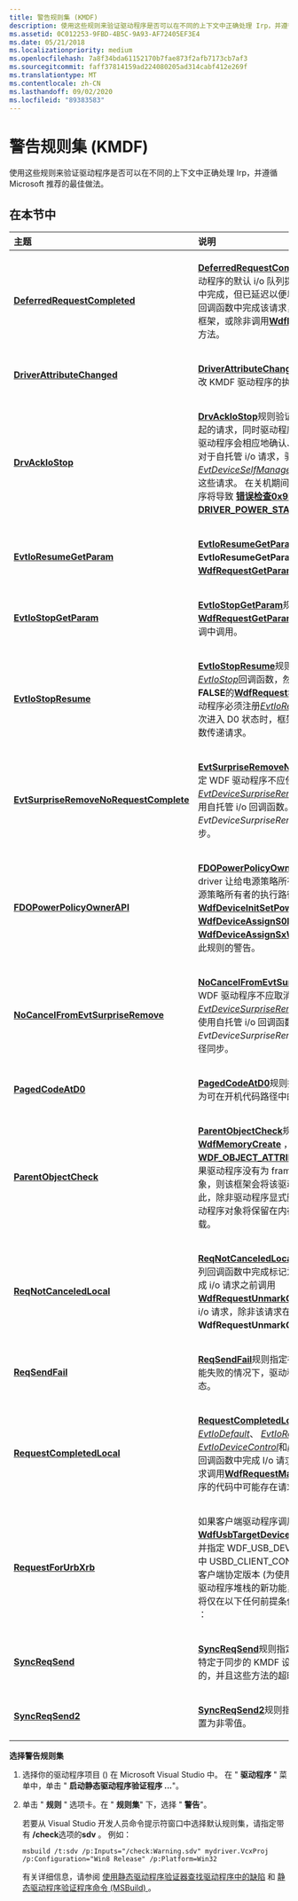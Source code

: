 ```yaml
---
title: 警告规则集 (KMDF)
description: 使用这些规则来验证驱动程序是否可以在不同的上下文中正确处理 Irp，并遵循 Microsoft 推荐的最佳做法。
ms.assetid: 0C012253-9FBD-4B5C-9A93-AF72405EF3E4
ms.date: 05/21/2018
ms.localizationpriority: medium
ms.openlocfilehash: 7a8f34bda61152170b7fae873f2afb7173cb7af3
ms.sourcegitcommit: faff37814159ad224080205ad314cabf412e269f
ms.translationtype: MT
ms.contentlocale: zh-CN
ms.lasthandoff: 09/02/2020
ms.locfileid: "89383583"
---
```

# <a name="warning-rule-set-kmdf"></a>警告规则集 (KMDF)


使用这些规则来验证驱动程序是否可以在不同的上下文中正确处理 Irp，并遵循 Microsoft 推荐的最佳做法。

## <a name="in-this-section"></a>在本节中


<table>
<colgroup>
<col width="50%" />
<col width="50%" />
</colgroup>
<thead>
<tr class="header">
<th align="left">主题</th>
<th align="left">说明</th>
</tr>
</thead>
<tbody>
<tr class="odd">
<td align="left"><p><a href="kmdf-deferredrequestcompleted.md" data-raw-source="[&lt;strong&gt;DeferredRequestCompleted&lt;/strong&gt;](kmdf-deferredrequestcompleted.md)"><strong>DeferredRequestCompleted</strong></a></p></td>
<td align="left"><p><a href="kmdf-deferredrequestcompleted.md" data-raw-source="[&lt;strong&gt;DeferredRequestCompleted&lt;/strong&gt;](kmdf-deferredrequestcompleted.md)"><strong>DeferredRequestCompleted</strong></a>规则指定，如果向驱动程序的默认 i/o 队列提供的 i/o 请求未在回调函数中完成，但已延迟以便以后处理，则必须在延迟处理回调函数中完成该请求，除非将该请求转发和传递到框架，或除非调用<a href="https://docs.microsoft.com/windows-hardware/drivers/ddi/wdfrequest/nf-wdfrequest-wdfrequeststopacknowledge" data-raw-source="[&lt;strong&gt;WdfRequestStopAcknowledge&lt;/strong&gt;](/windows-hardware/drivers/ddi/wdfrequest/nf-wdfrequest-wdfrequeststopacknowledge)"><strong>WdfRequestStopAcknowledge</strong></a>方法。</p></td>
</tr>
<tr class="even">
<td align="left"><p><a href="kmdf-driverattributechanged.md" data-raw-source="[&lt;strong&gt;DriverAttributeChanged&lt;/strong&gt;](kmdf-driverattributechanged.md)"><strong>DriverAttributeChanged</strong></a></p></td>
<td align="left"><p><a href="kmdf-driverattributechanged.md" data-raw-source="[&lt;strong&gt;DriverAttributeChanged&lt;/strong&gt;](kmdf-driverattributechanged.md)"><strong>DriverAttributeChanged</strong></a>规则指定驱动程序不得更改 KMDF 驱动程序的执行级别或同步作用域。</p></td>
</tr>
<tr class="odd">
<td align="left"><p><a href="kmdf-drvackiostop.md" data-raw-source="[&lt;strong&gt;DrvAckIoStop&lt;/strong&gt;](kmdf-drvackiostop.md)"><strong>DrvAckIoStop</strong></a></p></td>
<td align="left"><p><a href="kmdf-drvackiostop.md" data-raw-source="[&lt;strong&gt;DrvAckIoStop&lt;/strong&gt;](kmdf-drvackiostop.md)"><strong>DrvAckIoStop</strong></a>规则验证驱动程序是否能够识别出挂起的请求，同时驱动程序的电源管理队列正在关闭，驱动程序会相应地确认、完成或取消挂起的请求。 对于自托管 i/o 请求，驱动程序还应从其 <a href="https://docs.microsoft.com/windows-hardware/drivers/ddi/wdfdevice/nc-wdfdevice-evt_wdf_device_self_managed_io_suspend" data-raw-source="[&lt;em&gt;EvtDeviceSelfManagedIoSuspend&lt;/em&gt;](/windows-hardware/drivers/ddi/wdfdevice/nc-wdfdevice-evt_wdf_device_self_managed_io_suspend)"><em>EvtDeviceSelfManagedIoSuspend</em></a> 函数正确处理这些请求。 在关机期间未能处理这些请求的驱动程序将导致 <a href="https://docs.microsoft.com/windows-hardware/drivers/debugger/bug-check-0x9f--driver-power-state-failure" data-raw-source="[&lt;strong&gt;Bug Check 0x9F: DRIVER_POWER_STATE_FAILURE&lt;/strong&gt;](../debugger/bug-check-0x9f--driver-power-state-failure.md)"><strong>错误检查0x9F： DRIVER_POWER_STATE_FAILURE</strong></a>。</p></td>
</tr>
<tr class="even">
<td align="left"><p><a href="kmdf-evtioresumegetparam.md" data-raw-source="[&lt;strong&gt;EvtIoResumeGetParam&lt;/strong&gt;](kmdf-evtioresumegetparam.md)"><strong>EvtIoResumeGetParam</strong></a></p></td>
<td align="left"><p><a href="kmdf-evtioresumegetparam.md" data-raw-source="[&lt;strong&gt;EvtIoResumeGetParam&lt;/strong&gt;](kmdf-evtioresumegetparam.md)"><strong>EvtIoResumeGetParam</strong></a>规则指定在<strong>EvtIoResumeGetParam</strong>回调函数中未调用<a href="https://docs.microsoft.com/windows-hardware/drivers/ddi/wdfrequest/nf-wdfrequest-wdfrequestgetparameters" data-raw-source="[&lt;strong&gt;WdfRequestGetParameters&lt;/strong&gt;](/windows-hardware/drivers/ddi/wdfrequest/nf-wdfrequest-wdfrequestgetparameters)"><strong>WdfRequestGetParameters</strong></a> 。</p></td>
</tr>
<tr class="odd">
<td align="left"><p><a href="kmdf-evtiostopgetparam.md" data-raw-source="[&lt;strong&gt;EvtIoStopGetParam&lt;/strong&gt;](kmdf-evtiostopgetparam.md)"><strong>EvtIoStopGetParam</strong></a></p></td>
<td align="left"><p><a href="kmdf-evtiostopgetparam.md" data-raw-source="[&lt;strong&gt;EvtIoStopGetParam&lt;/strong&gt;](kmdf-evtiostopgetparam.md)"><strong>EvtIoStopGetParam</strong></a>规则检查<a href="https://docs.microsoft.com/windows-hardware/drivers/ddi/wdfrequest/nf-wdfrequest-wdfrequestgetparameters" data-raw-source="[&lt;strong&gt;WdfRequestGetParameters&lt;/strong&gt;](/windows-hardware/drivers/ddi/wdfrequest/nf-wdfrequest-wdfrequestgetparameters)"><strong>WdfRequestGetParameters</strong></a>是否不在<a href="https://docs.microsoft.com/windows-hardware/drivers/ddi/wdfio/nc-wdfio-evt_wdf_io_queue_io_stop" data-raw-source="[&lt;em&gt;EvtIoStop&lt;/em&gt;](/windows-hardware/drivers/ddi/wdfio/nc-wdfio-evt_wdf_io_queue_io_stop)"><em>EvtIoStop</em></a>回调中调用。</p></td>
</tr>
<tr class="even">
<td align="left"><p><a href="kmdf-evtiostopresume.md" data-raw-source="[&lt;strong&gt;EvtIoStopResume&lt;/strong&gt;](kmdf-evtiostopresume.md)"><strong>EvtIoStopResume</strong></a></p></td>
<td align="left"><p><a href="kmdf-evtiostopresume.md" data-raw-source="[&lt;strong&gt;EvtIoStopResume&lt;/strong&gt;](kmdf-evtiostopresume.md)"><strong>EvtIoStopResume</strong></a>规则指定如果驱动程序注册<a href="https://docs.microsoft.com/windows-hardware/drivers/ddi/wdfio/nc-wdfio-evt_wdf_io_queue_io_stop" data-raw-source="[&lt;em&gt;EvtIoStop&lt;/em&gt;](/windows-hardware/drivers/ddi/wdfio/nc-wdfio-evt_wdf_io_queue_io_stop)"><em>EvtIoStop</em></a>回调函数，然后调用<em>重新排队</em>参数等于<strong>FALSE</strong>的<a href="https://docs.microsoft.com/windows-hardware/drivers/ddi/wdfrequest/nf-wdfrequest-wdfrequeststopacknowledge" data-raw-source="[&lt;strong&gt;WdfRequestStopAcknowledge&lt;/strong&gt;](/windows-hardware/drivers/ddi/wdfrequest/nf-wdfrequest-wdfrequeststopacknowledge)"><strong>WdfRequestStopAcknowledge</strong></a> ，则驱动程序必须注册<a href="https://docs.microsoft.com/windows-hardware/drivers/ddi/wdfio/nc-wdfio-evt_wdf_io_queue_io_resume" data-raw-source="[&lt;em&gt;EvtIoResume&lt;/em&gt;](/windows-hardware/drivers/ddi/wdfio/nc-wdfio-evt_wdf_io_queue_io_resume)"><em>EvtIoResume</em></a>回调函数。 当设备再次进入 D0 状态时，框架会向 <strong>EvtIoResume</strong> 回调函数传递请求。</p></td>
</tr>
<tr class="odd">
<td align="left"><p><a href="kmdf-evtsurpriseremovenorequestcomplete.md" data-raw-source="[&lt;strong&gt;EvtSurpriseRemoveNoRequestComplete&lt;/strong&gt;](kmdf-evtsurpriseremovenorequestcomplete.md)"><strong>EvtSurpriseRemoveNoRequestComplete</strong></a></p></td>
<td align="left"><p><a href="kmdf-evtsurpriseremovenorequestcomplete.md" data-raw-source="[&lt;strong&gt;EvtSurpriseRemoveNoRequestComplete&lt;/strong&gt;](kmdf-evtsurpriseremovenorequestcomplete.md)"><strong>EvtSurpriseRemoveNoRequestComplete</strong></a>规则指定 WDF 驱动程序不应使用<a href="https://docs.microsoft.com/windows-hardware/drivers/ddi/wdfdevice/nc-wdfdevice-evt_wdf_device_surprise_removal" data-raw-source="[&lt;em&gt;EvtDeviceSurpriseRemoval&lt;/em&gt;](/windows-hardware/drivers/ddi/wdfdevice/nc-wdfdevice-evt_wdf_device_surprise_removal)"><em>EvtDeviceSurpriseRemoval</em></a>回调完成请求，而应使用自托管 i/o 回调函数。 <em>EvtDeviceSurpriseRemoval</em> 回调未与电源线路径同步。</p></td>
</tr>
<tr class="even">
<td align="left"><p><a href="kmdf-fdopowerpolicyownerapi.md" data-raw-source="[&lt;strong&gt;FDOPowerPolicyOwnerAPI&lt;/strong&gt;](kmdf-fdopowerpolicyownerapi.md)"><strong>FDOPowerPolicyOwnerAPI</strong></a></p></td>
<td align="left"><p><a href="kmdf-fdopowerpolicyownerapi.md" data-raw-source="[&lt;strong&gt;FDOPowerPolicyOwnerAPI&lt;/strong&gt;](kmdf-fdopowerpolicyownerapi.md)"><strong>FDOPowerPolicyOwnerAPI</strong></a>规则指定如果 FDO driver 让给电源策略所有权，则只能对驱动程序为电源策略所有者的执行路径调用方法<a href="https://docs.microsoft.com/windows-hardware/drivers/ddi/wdfdevice/nf-wdfdevice-wdfdeviceinitsetpowerpolicyeventcallbacks" data-raw-source="[&lt;strong&gt;WdfDeviceInitSetPowerPolicyEventCallbacks&lt;/strong&gt;](/windows-hardware/drivers/ddi/wdfdevice/nf-wdfdevice-wdfdeviceinitsetpowerpolicyeventcallbacks)"><strong>WdfDeviceInitSetPowerPolicyEventCallbacks</strong></a>、 <a href="https://docs.microsoft.com/windows-hardware/drivers/ddi/wdfdevice/nf-wdfdevice-wdfdeviceassigns0idlesettings" data-raw-source="[&lt;strong&gt;WdfDeviceAssignS0IdleSettings&lt;/strong&gt;](/windows-hardware/drivers/ddi/wdfdevice/nf-wdfdevice-wdfdeviceassigns0idlesettings)"><strong>WdfDeviceAssignS0IdleSettings</strong></a>和<a href="https://docs.microsoft.com/windows-hardware/drivers/ddi/wdfdevice/nf-wdfdevice-wdfdeviceassignsxwakesettings" data-raw-source="[&lt;strong&gt;WdfDeviceAssignSxWakeSettings&lt;/strong&gt;](/windows-hardware/drivers/ddi/wdfdevice/nf-wdfdevice-wdfdeviceassignsxwakesettings)"><strong>WdfDeviceAssignSxWakeSettings</strong></a> 。 SDV 发出此规则的警告。</p></td>
</tr>
<tr class="odd">
<td align="left"><p><a href="kmdf-nocancelfromevtsurpriseremove.md" data-raw-source="[&lt;strong&gt;NoCancelFromEvtSurpriseRemove&lt;/strong&gt;](kmdf-nocancelfromevtsurpriseremove.md)"><strong>NoCancelFromEvtSurpriseRemove</strong></a></p></td>
<td align="left"><p><a href="kmdf-nocancelfromevtsurpriseremove.md" data-raw-source="[&lt;strong&gt;NoCancelFromEvtSurpriseRemove&lt;/strong&gt;](kmdf-nocancelfromevtsurpriseremove.md)"><strong>NoCancelFromEvtSurpriseRemove</strong></a>规则指定 WDF 驱动程序不应取消来自<a href="https://docs.microsoft.com/windows-hardware/drivers/ddi/wdfdevice/nc-wdfdevice-evt_wdf_device_surprise_removal" data-raw-source="[&lt;em&gt;EvtDeviceSurpriseRemoval&lt;/em&gt;](/windows-hardware/drivers/ddi/wdfdevice/nc-wdfdevice-evt_wdf_device_surprise_removal)"><em>EvtDeviceSurpriseRemoval</em></a>回调函数的请求，而应使用自托管 i/o 回调函数。 <em>EvtDeviceSurpriseRemoval</em> 回调函数未与电源线路径同步。</p></td>
</tr>
<tr class="even">
<td align="left"><p><a href="kmdf-pagedcodeatd0.md" data-raw-source="[&lt;strong&gt;PagedCodeAtD0&lt;/strong&gt;](kmdf-pagedcodeatd0.md)"><strong>PagedCodeAtD0</strong></a></p></td>
<td align="left"><p><a href="kmdf-pagedcodeatd0.md" data-raw-source="[&lt;strong&gt;PagedCodeAtD0&lt;/strong&gt;](kmdf-pagedcodeatd0.md)"><strong>PagedCodeAtD0</strong></a>规则指定驱动程序不得将代码标记为可在开机代码路径中的回调函数内进行分页。</p></td>
</tr>
<tr class="odd">
<td align="left"><p><a href="kmdf-parentobjectcheck.md" data-raw-source="[&lt;strong&gt;ParentObjectCheck&lt;/strong&gt;](kmdf-parentobjectcheck.md)"><strong>ParentObjectCheck</strong></a></p></td>
<td align="left"><p><a href="kmdf-parentobjectcheck.md" data-raw-source="[&lt;strong&gt;ParentObjectCheck&lt;/strong&gt;](kmdf-parentobjectcheck.md)"><strong>ParentObjectCheck</strong></a>规则指定驱动程序应调用<a href="https://docs.microsoft.com/windows-hardware/drivers/ddi/wdfmemory/nf-wdfmemory-wdfmemorycreate" data-raw-source="[&lt;strong&gt;WdfMemoryCreate&lt;/strong&gt;](/windows-hardware/drivers/ddi/wdfmemory/nf-wdfmemory-wdfmemorycreate)"><strong>WdfMemoryCreate</strong></a> ，并使用<a href="https://docs.microsoft.com/windows-hardware/drivers/ddi/wdfobject/ns-wdfobject-_wdf_object_attributes" data-raw-source="[&lt;strong&gt;WDF_OBJECT_ATTRIBUTES&lt;/strong&gt;](/windows-hardware/drivers/ddi/wdfobject/ns-wdfobject-_wdf_object_attributes)"><strong>WDF_OBJECT_ATTRIBUTES</strong></a>结构指定父对象。 如果驱动程序没有为 framework 内存对象设置父对象，则该框架会将该驱动程序设置为默认父级，因此，除非驱动程序显式删除框架内存对象，否则该驱动程序对象将保留在内存中，直到驱动程序对象卸载。</p></td>
</tr>
<tr class="even">
<td align="left"><p><a href="kmdf-reqnotcanceledlocal.md" data-raw-source="[&lt;strong&gt;ReqNotCanceledLocal&lt;/strong&gt;](kmdf-reqnotcanceledlocal.md)"><strong>ReqNotCanceledLocal</strong></a></p></td>
<td align="left"><p><a href="kmdf-reqnotcanceledlocal.md" data-raw-source="[&lt;strong&gt;ReqNotCanceledLocal&lt;/strong&gt;](kmdf-reqnotcanceledlocal.md)"><strong>ReqNotCanceledLocal</strong></a>规则指定如果在默认 i/o 队列回调函数中完成标记为可取消的请求，则必须在完成 i/o 请求之前调用<a href="https://docs.microsoft.com/windows-hardware/drivers/ddi/wdfrequest/nf-wdfrequest-wdfrequestunmarkcancelable" data-raw-source="[&lt;strong&gt;WdfRequestUnmarkCancelable&lt;/strong&gt;](/windows-hardware/drivers/ddi/wdfrequest/nf-wdfrequest-wdfrequestunmarkcancelable)"><strong>WdfRequestUnmarkCancelable</strong></a>方法。 必须完成 i/o 请求，除非该请求在调用 <strong>WdfRequestUnmarkCancelable</strong>之前取消。</p></td>
</tr>
<tr class="odd">
<td align="left"><p><a href="kmdf-reqsendfail.md" data-raw-source="[&lt;strong&gt;ReqSendFail&lt;/strong&gt;](kmdf-reqsendfail.md)"><strong>ReqSendFail</strong></a></p></td>
<td align="left"><p><a href="kmdf-reqsendfail.md" data-raw-source="[&lt;strong&gt;ReqSendFail&lt;/strong&gt;](kmdf-reqsendfail.md)"><strong>ReqSendFail</strong></a>规则指定在<a href="https://docs.microsoft.com/windows-hardware/drivers/ddi/wdfrequest/nf-wdfrequest-wdfrequestsend" data-raw-source="[&lt;strong&gt;WdfRequestSend&lt;/strong&gt;](/windows-hardware/drivers/ddi/wdfrequest/nf-wdfrequest-wdfrequestsend)"><strong>WdfRequestSend</strong></a>方法可能失败的情况下，驱动程序必须设置正确的完成状态。</p></td>
</tr>
<tr class="even">
<td align="left"><p><a href="kmdf-requestcompletedlocal.md" data-raw-source="[&lt;strong&gt;RequestCompletedLocal&lt;/strong&gt;](kmdf-requestcompletedlocal.md)"><strong>RequestCompletedLocal</strong></a></p></td>
<td align="left"><p><a href="kmdf-requestcompletedlocal.md" data-raw-source="[&lt;strong&gt;RequestCompletedLocal&lt;/strong&gt;](kmdf-requestcompletedlocal.md)"><strong>RequestCompletedLocal</strong></a>规则指定，如果未在任何<a href="https://docs.microsoft.com/windows-hardware/drivers/ddi/wdfio/nc-wdfio-evt_wdf_io_queue_io_default" data-raw-source="[&lt;em&gt;EvtIoDefault&lt;/em&gt;](/windows-hardware/drivers/ddi/wdfio/nc-wdfio-evt_wdf_io_queue_io_default)"><em>EvtIoDefault</em></a>、 <a href="https://docs.microsoft.com/windows-hardware/drivers/ddi/wdfio/nc-wdfio-evt_wdf_io_queue_io_read" data-raw-source="[&lt;em&gt;EvtIoRead&lt;/em&gt;](/windows-hardware/drivers/ddi/wdfio/nc-wdfio-evt_wdf_io_queue_io_read)"><em>EvtIoRead</em></a>、 <a href="https://docs.microsoft.com/windows-hardware/drivers/ddi/wdfio/nc-wdfio-evt_wdf_io_queue_io_write" data-raw-source="[&lt;em&gt;EvtIoWrite&lt;/em&gt;](/windows-hardware/drivers/ddi/wdfio/nc-wdfio-evt_wdf_io_queue_io_write)"><em>EvtIoWrite</em></a>、 <a href="https://docs.microsoft.com/windows-hardware/drivers/ddi/wdfio/nc-wdfio-evt_wdf_io_queue_io_device_control" data-raw-source="[&lt;em&gt;EvtIoDeviceControl&lt;/em&gt;](/windows-hardware/drivers/ddi/wdfio/nc-wdfio-evt_wdf_io_queue_io_device_control)"><em>EvtIoDeviceControl</em></a>和<a href="https://docs.microsoft.com/windows-hardware/drivers/ddi/wdfio/nc-wdfio-evt_wdf_io_queue_io_internal_device_control" data-raw-source="[&lt;em&gt;EvtIoInternalDeviceControl&lt;/em&gt;](/windows-hardware/drivers/ddi/wdfio/nc-wdfio-evt_wdf_io_queue_io_internal_device_control)"><em>EvtIoInternalDeviceControl</em></a>回调函数中完成 I/o 请求，并且在回调函数内未对请求调用<a href="https://docs.microsoft.com/windows-hardware/drivers/ddi/wdfrequest/nf-wdfrequest-wdfrequestmarkcancelable" data-raw-source="[&lt;strong&gt;WdfRequestMarkCancelable&lt;/strong&gt;](/windows-hardware/drivers/ddi/wdfrequest/nf-wdfrequest-wdfrequestmarkcancelable)"><strong>WdfRequestMarkCancelable</strong></a> ，则驱动程序的代码中可能存在请求完成的问题。</p></td>
</tr>
<tr class="odd">
<td align="left"><p><a href="kmdf-requestforurbxrb.md" data-raw-source="[&lt;strong&gt;RequestForUrbXrb&lt;/strong&gt;](kmdf-requestforurbxrb.md)"><strong>RequestForUrbXrb</strong></a></p></td>
<td align="left"><p>如果客户端驱动程序调用 <a href="https://docs.microsoft.com/windows-hardware/drivers/ddi/wdfusb/nf-wdfusb-wdfusbtargetdevicecreatewithparameters" data-raw-source="[&lt;strong&gt;WdfUsbTargetDeviceCreateWithParameters&lt;/strong&gt;](/windows-hardware/drivers/ddi/wdfusb/nf-wdfusb-wdfusbtargetdevicecreatewithparameters)"><strong>WdfUsbTargetDeviceCreateWithParameters</strong></a> ，并指定 WDF_USB_DEVICE_CREATE_CONFIG 结构中 USBD_CLIENT_CONTRACT_VERSION_602 的客户端协定版本 (为使用适用于 Windows) 8 的 USB 驱动程序堆栈的新功能，则在内部使用 URB 的 DDIs 将仅在以下任何前提条件适用时才使用 <em>URB 上下文</em> ：</p></td>
</tr>
<tr class="even">
<td align="left"><p><a href="kmdf-syncreqsend.md" data-raw-source="[&lt;strong&gt;SyncReqSend&lt;/strong&gt;](kmdf-syncreqsend.md)"><strong>SyncReqSend</strong></a></p></td>
<td align="left"><p><a href="kmdf-syncreqsend.md" data-raw-source="[&lt;strong&gt;SyncReqSend&lt;/strong&gt;](kmdf-syncreqsend.md)"><strong>SyncReqSend</strong></a>规则指定所有同步发送请求都是使用特定于同步的 KMDF 设备驱动程序接口方法来完成的，并且这些方法的超时值设置为非零值。</p></td>
</tr>
<tr class="odd">
<td align="left"><p><a href="kmdf-syncreqsend2.md" data-raw-source="[&lt;strong&gt;SyncReqSend2&lt;/strong&gt;](kmdf-syncreqsend2.md)"><strong>SyncReqSend2</strong></a></p></td>
<td align="left"><p><a href="kmdf-syncreqsend2.md" data-raw-source="[&lt;strong&gt;SyncReqSend2&lt;/strong&gt;](kmdf-syncreqsend2.md)"><strong>SyncReqSend2</strong></a>规则指定同步请求发送的超时值设置为非零值。</p></td>
</tr>
</tbody>
</table>

 

**选择警告规则集**

1.  选择你的驱动程序项目 () 在 Microsoft Visual Studio 中。 在 " **驱动程序** " 菜单中，单击 " **启动静态驱动程序验证程序 ...**"。

2.  单击 " **规则** " 选项卡。在 " **规则集**" 下，选择 " **警告**"。

    若要从 Visual Studio 开发人员命令提示符窗口中选择默认规则集，请指定带有 **/check**选项的**sdv** 。 例如：

    ```
    msbuild /t:sdv /p:Inputs="/check:Warning.sdv" mydriver.VcxProj /p:Configuration="Win8 Release" /p:Platform=Win32
    ```

    有关详细信息，请参阅 [使用静态驱动程序验证器查找驱动程序中的缺陷](./using-static-driver-verifier-to-find-defects-in-drivers.md) 和 [静态驱动程序验证程序命令 (MSBuild) ](./-static-driver-verifier-commands--msbuild-.md)。

 

